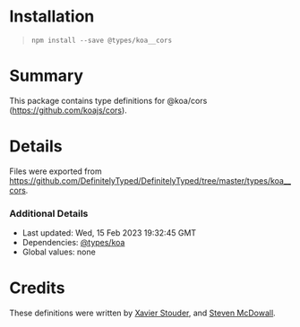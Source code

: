 # Installation
> `npm install --save @types/koa__cors`

# Summary
This package contains type definitions for @koa/cors (https://github.com/koajs/cors).

# Details
Files were exported from https://github.com/DefinitelyTyped/DefinitelyTyped/tree/master/types/koa__cors.

### Additional Details
 * Last updated: Wed, 15 Feb 2023 19:32:45 GMT
 * Dependencies: [@types/koa](https://npmjs.com/package/@types/koa)
 * Global values: none

# Credits
These definitions were written by [Xavier Stouder](https://github.com/Xstoudi), and [Steven McDowall](https://github.com/sjmcdowall).
